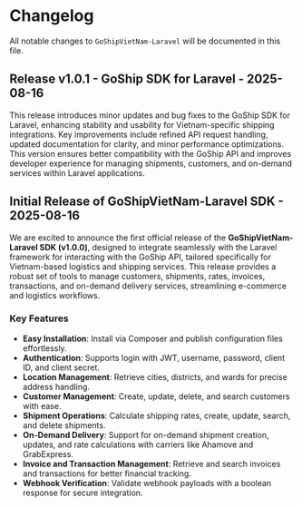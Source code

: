 # Changelog

All notable changes to `GoShipVietNam-Laravel` will be documented in this file.

## Release v1.0.1 - GoShip SDK for Laravel - 2025-08-16

This release introduces minor updates and bug fixes to the GoShip SDK for Laravel, enhancing stability and usability for Vietnam-specific shipping integrations. Key improvements include refined API request handling, updated documentation for clarity, and minor performance optimizations. This version ensures better compatibility with the GoShip API and improves developer experience for managing shipments, customers, and on-demand services within Laravel applications.

## Initial Release of GoShipVietNam-Laravel SDK - 2025-08-16

We are excited to announce the first official release of the **GoShipVietNam-Laravel SDK (v1.0.0)**, designed to integrate seamlessly with the Laravel framework for interacting with the GoShip API, tailored specifically for Vietnam-based logistics and shipping services. This release provides a robust set of tools to manage customers, shipments, rates, invoices, transactions, and on-demand delivery services, streamlining e-commerce and logistics workflows.

### Key Features

- **Easy Installation**: Install via Composer and publish configuration files effortlessly.
- **Authentication**: Supports login with JWT, username, password, client ID, and client secret.
- **Location Management**: Retrieve cities, districts, and wards for precise address handling.
- **Customer Management**: Create, update, delete, and search customers with ease.
- **Shipment Operations**: Calculate shipping rates, create, update, search, and delete shipments.
- **On-Demand Delivery**: Support for on-demand shipment creation, updates, and rate calculations with carriers like Ahamove and GrabExpress.
- **Invoice and Transaction Management**: Retrieve and search invoices and transactions for better financial tracking.
- **Webhook Verification**: Validate webhook payloads with a boolean response for secure integration.
